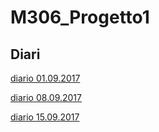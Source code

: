 # M306_Progetto1

## Diari
  [diario 01.09.2017](diari/I3_Diario_Progetto1_2017_09_01.pdf)
  
  [diario 08.09.2017](diari/I3_Diario_Progetto1_2017_09_08.pdf)
  
  [diario 15.09.2017](diari/I3_Diario_Progetto1_2017_09_15.pdf)
